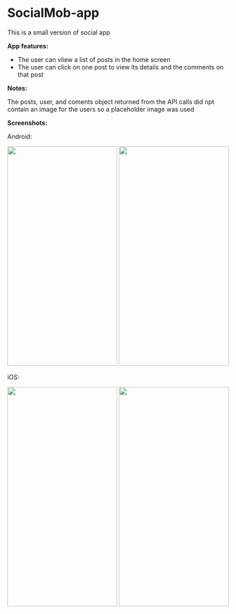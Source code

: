 # SocialMob-app

This is a small version of social app

__App features:__

- The user can vliew a list of posts in the home screen
- The user can click on one post to view its details and the comments on that post

__Notes:__

The posts, user, and coments object returned from the API calls did npt contain an image for the users so a placeholder image was used

__Screenshots:__

Android:

<img src="https://user-images.githubusercontent.com/35773151/175791361-ac5552a4-8b6a-462d-99d2-ec0d357db0aa.png" width="250" height="500">
<img src="https://user-images.githubusercontent.com/35773151/175791362-e3ac073b-0271-47cd-be3f-f92e93c53e88.png" width="250" height="500">

iOS:

<img src="https://user-images.githubusercontent.com/35773151/175791366-afe2f86e-b753-4267-ae4d-3158d697aa81.png" width="250" height="500">
<img src="https://user-images.githubusercontent.com/35773151/175791368-864b278b-5799-4162-b300-95817b7837f2.png" width="250" height="500">
